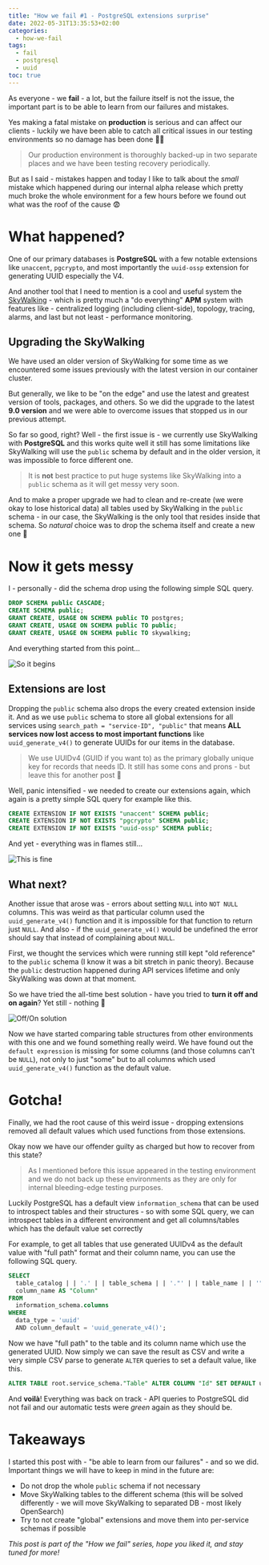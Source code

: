```yaml
---
title: "How we fail #1 - PostgreSQL extensions surprise"
date: 2022-05-31T13:35:53+02:00
categories:
  - how-we-fail
tags:
  - fail
  - postgresql
  - uuid
toc: true
---
```


As everyone - we **fail** - a lot, but the failure itself is not the issue, the important part is to be able to learn from our failures and mistakes.

Yes making a fatal mistake on **production** is serious and can affect our clients - luckily we have been able to catch all critical issues in our testing environments so no damage has been done 😮‍💨

> Our production environment is thoroughly backed-up in two separate places and we have been testing recovery periodically.

But as I said - mistakes happen and today I like to talk about the *small* mistake which happened during our internal alpha release which pretty much broke the whole environment for a few hours before we found out what was the roof of the cause 😨
<!--more-->

# What happened?
One of our primary databases is **PostgreSQL** with a few notable extensions like `unaccent`, `pgcrypto`, and most importantly the `uuid-ossp` extension for generating UUID especially the V4.

And another tool that I need to mention is a cool and useful system the [SkyWalking](https://skywalking.apache.org) - which is pretty much a "do everything" **APM** system with features like - centralized logging (including client-side), topology, tracing, alarms, and last but not least - performance monitoring.

## Upgrading the SkyWalking
We have used an older version of SkyWalking for some time as we encountered some issues previously with the latest version in our container cluster.

But generally, we like to be "on the edge" and use the latest and greatest version of tools, packages, and others. So we did the upgrade to the latest **9.0 version** and we were able to overcome issues that stopped us in our previous attempt.

So far so good, right? Well - the first issue is - we currently use SkyWalking with **PostgreSQL** and this works quite well it still has some limitations like SkyWalking will use the `public` schema by default and in the older version, it was impossible to force different one.

> It is **not** best practice to put huge systems like SkyWalking into a `public` schema as it will get messy very soon.

And to make a proper upgrade we had to clean and re-create (we were okay to lose historical data) all tables used by SkyWalking in the `public` schema - in our case, the SkyWalking is the only tool that resides inside that schema. So *natural* choice was to drop the schema itself and create a new one 😬

# Now it gets messy
I - personally - did the schema drop using the following simple SQL query.

```sql
DROP SCHEMA public CASCADE;
CREATE SCHEMA public;
GRANT CREATE, USAGE ON SCHEMA public TO postgres;
GRANT CREATE, USAGE ON SCHEMA public TO public;
GRANT CREATE, USAGE ON SCHEMA public TO skywalking;
```

And everything started from this point...

![So it begins](https://i.pinimg.com/originals/af/68/d2/af68d2d9baebbdf26c2cea10e087c048.gif)

## Extensions are lost
Dropping the `public` schema also drops the every created extension inside it. And as we use `public` schema to store all global extensions for all services using `search_path = "service-ID", "public"` that means **ALL services now lost access to most important functions** like `uuid_generate_v4()` to generate UUIDs for our items in the database.

> We use UUIDv4 (GUID if you want to) as the primary globally unique key for records that needs ID. It still has some cons and prons - but leave this for another post 🙂

Well, panic intensified - we needed to create our extensions again, which again is a pretty simple SQL query for example like this.

```sql
CREATE EXTENSION IF NOT EXISTS "unaccent" SCHEMA public;
CREATE EXTENSION IF NOT EXISTS "pgcrypto" SCHEMA public;
CREATE EXTENSION IF NOT EXISTS "uuid-ossp" SCHEMA public;
```

And yet - everything was in flames still...

![This is fine](https://media.tenor.co/images/0d1329f5ff7d31712e3d12ce160df6ec/raw)

## What next?
Another issue that arose was - errors about setting `NULL` into `NOT NULL` columns. This was weird as that particular column used the `uuid_generate_v4()` function and it is impossible for that function to return just `NULL`. And also - if the `uuid_generate_v4()` would be undefined the error should say that instead of complaining about `NULL`.

First, we thought the services which were running still kept "old reference" to the `public` schema (I know it was a bit stretch in panic theory). Because the `public` destruction happened during API services lifetime and only SkyWalking was down at that moment.

So we have tried the all-time best solution - have you tried to **turn it off and on again**? Yet still - nothing 🥲

![Off/On solution](https://media.giphy.com/media/F7yLXA5fJ5sLC/giphy.gif)

Now we have started comparing table structures from other environments with this one and we found something really weird. We have found out the `default expression` is missing for some columns (and those columns can't be `NULL`), not only to just "some" but to all columns which used `uuid_generate_v4()` function as the default value.

# Gotcha!
Finally, we had the root cause of this weird issue - dropping extensions removed all default values which used functions from those extensions.

Okay now we have our offender guilty as charged but how to recover from this state?

> As I mentioned before this issue appeared in the testing environment and we do not back up these environments as they are only for internal bleeding-edge testing purposes.

Luckily PostgreSQL has a default view `information_schema` that can be used to introspect tables and their structures - so with some SQL query, we can introspect tables in a different environment and get all columns/tables which has the default value set correctly

For example, to get all tables that use generated UUIDv4 as the default value with "full path" format and their column name, you can use the following SQL query.

```sql
SELECT
  table_catalog | | '.' | | table_schema | | '."' | | table_name | | '"' AS "Path",
  column_name AS "Column"
FROM
  information_schema.columns
WHERE
  data_type = 'uuid'
  AND column_default = 'uuid_generate_v4()';
```

Now we have "full path" to the table and its column name which use the generated UUID. Now simply we can save the result as CSV and write a very simple CSV parse to generate `ALTER` queries to set a default value, like this.

```sql
ALTER TABLE root.service_schema."Table" ALTER COLUMN "Id" SET DEFAULT uuid_generate_v4();
```

And **voilà**! Everything was back on track - API queries to PostgreSQL did not fail and our automatic tests were *green* again as they should be.

# Takeaways
I started this post with - "be able to learn from our failures" - and so we did. Important things we will have to keep in mind in the future are:
 - Do not drop the whole `public` schema if not necessary
 - Move SkyWalking tables to the different schema (this will be solved differently - we will move SkyWalking to separated DB - most likely OpenSearch)
 - Try to not create "global" extensions and move them into per-service schemas if possible  


_This post is part of the "How we fail" series, hope you liked it, and stay tuned for more!_
